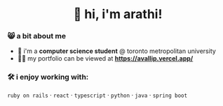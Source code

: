 <h1 align="center">👋 hi, i'm arathi!</h1>

<h3 align="left">😸 a bit about me</h3>

- 🏫 i'm a **computer science student** @ toronto metropolitan university
- 👨‍💻 my portfolio can be viewed at **https://avallip.vercel.app/**

<h3 align="left">🛠️ i enjoy working with:</h3>

`ruby on rails` · `react` · `typescript` · `python` · `java` · `spring boot`

